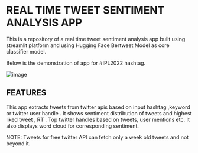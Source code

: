 # REAL TIME TWEET SENTIMENT ANALYSIS APP
This is a repository of a real time tweet sentiment analysis app built using streamlit platform and using Hugging Face Bertweet Model as core classifier model.

Below is the demonstration of app for #IPL2022 hashtag.

![image](https://github.com/ritzi12/live-tweet-sentiment-app/blob/master/Recording%202022-03-26%20at%2019.57.26.gif)

## FEATURES
This app extracts tweets from twitter apis based on input hashtag ,keyword or twitter user handle .
It shows sentiment distribution of tweets and highest liked tweet , RT .
Top twitter handles based on tweets, user mentions etc.
It also displays word cloud for corresponding sentiment.

NOTE: Tweets for free twitter API can fetch only a week old tweets and not beyond it.



